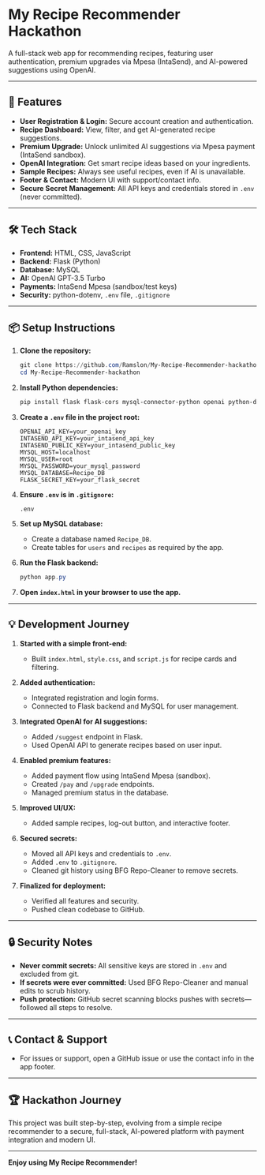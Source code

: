 # My Recipe Recommender Hackathon

A full-stack web app for recommending recipes, featuring user authentication, premium upgrades via Mpesa (IntaSend), and AI-powered suggestions using OpenAI.

---

## 🚀 Features

- **User Registration & Login:** Secure account creation and authentication.
- **Recipe Dashboard:** View, filter, and get AI-generated recipe suggestions.
- **Premium Upgrade:** Unlock unlimited AI suggestions via Mpesa payment (IntaSend sandbox).
- **OpenAI Integration:** Get smart recipe ideas based on your ingredients.
- **Sample Recipes:** Always see useful recipes, even if AI is unavailable.
- **Footer & Contact:** Modern UI with support/contact info.
- **Secure Secret Management:** All API keys and credentials stored in `.env` (never committed).

---

## 🛠️ Tech Stack

- **Frontend:** HTML, CSS, JavaScript
- **Backend:** Flask (Python)
- **Database:** MySQL
- **AI:** OpenAI GPT-3.5 Turbo
- **Payments:** IntaSend Mpesa (sandbox/test keys)
- **Security:** python-dotenv, `.env` file, `.gitignore`

---

## 📦 Setup Instructions

1. **Clone the repository:**
   ```powershell
   git clone https://github.com/Ramslon/My-Recipe-Recommender-hackathon.git
   cd My-Recipe-Recommender-hackathon
   ```

2. **Install Python dependencies:**
   ```powershell
   pip install flask flask-cors mysql-connector-python openai python-dotenv requests
   ```

3. **Create a `.env` file in the project root:**
   ```env
   OPENAI_API_KEY=your_openai_key
   INTASEND_API_KEY=your_intasend_api_key
   INTASEND_PUBLIC_KEY=your_intasend_public_key
   MYSQL_HOST=localhost
   MYSQL_USER=root
   MYSQL_PASSWORD=your_mysql_password
   MYSQL_DATABASE=Recipe_DB
   FLASK_SECRET_KEY=your_flask_secret
   ```

4. **Ensure `.env` is in `.gitignore`:**
   ```gitignore
   .env
   ```

5. **Set up MySQL database:**
   - Create a database named `Recipe_DB`.
   - Create tables for `users` and `recipes` as required by the app.

6. **Run the Flask backend:**
   ```powershell
   python app.py
   ```

7. **Open `index.html` in your browser to use the app.**

---

## 💡 Development Journey

1. **Started with a simple front-end:**  
   - Built `index.html`, `style.css`, and `script.js` for recipe cards and filtering.

2. **Added authentication:**  
   - Integrated registration and login forms.
   - Connected to Flask backend and MySQL for user management.

3. **Integrated OpenAI for AI suggestions:**  
   - Added `/suggest` endpoint in Flask.
   - Used OpenAI API to generate recipes based on user input.

4. **Enabled premium features:**  
   - Added payment flow using IntaSend Mpesa (sandbox).
   - Created `/pay` and `/upgrade` endpoints.
   - Managed premium status in the database.

5. **Improved UI/UX:**  
   - Added sample recipes, log-out button, and interactive footer.

6. **Secured secrets:**  
   - Moved all API keys and credentials to `.env`.
   - Added `.env` to `.gitignore`.
   - Cleaned git history using BFG Repo-Cleaner to remove secrets.

7. **Finalized for deployment:**  
   - Verified all features and security.
   - Pushed clean codebase to GitHub.

---

## 🔒 Security Notes

- **Never commit secrets:** All sensitive keys are stored in `.env` and excluded from git.
- **If secrets were ever committed:** Used BFG Repo-Cleaner and manual edits to scrub history.
- **Push protection:** GitHub secret scanning blocks pushes with secrets—followed all steps to resolve.

---

## 📞 Contact & Support

- For issues or support, open a GitHub issue or use the contact info in the app footer.

---

## 🏆 Hackathon Journey

This project was built step-by-step, evolving from a simple recipe recommender to a secure, full-stack, AI-powered platform with payment integration and modern UI.

---

**Enjoy using My Recipe Recommender!**